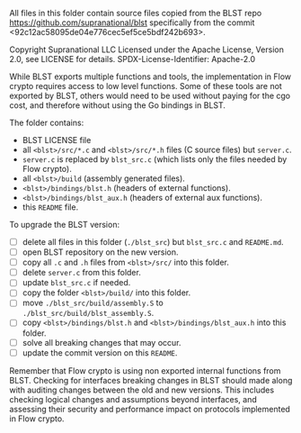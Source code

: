 All files in this folder contain source files copied from the BLST repo https://github.com/supranational/blst
specifically from the commit <92c12ac58095de04e776cec5ef5ce5bdf242b693>. 

 Copyright Supranational LLC
 Licensed under the Apache License, Version 2.0, see LICENSE for details.
 SPDX-License-Identifier: Apache-2.0

While BLST exports multiple functions and tools, the implementation in Flow crypto requires access to low level functions. Some of these tools are not exported by BLST, others would need to be used without paying for the cgo cost, and therefore without using the Go bindings in BLST. 

The folder contains:
- BLST LICENSE file
- all `<blst>/src/*.c` and `<blst>/src/*.h` files (C source files) but `server.c`.
- `server.c` is replaced by `blst_src.c` (which lists only the files needed by Flow crypto).
- all `<blst>/build`   (assembly generated files).
- `<blst>/bindings/blst.h`  (headers of external functions).
- `<blst>/bindings/blst_aux.h` (headers of external aux functions).
- this `README` file.

To upgrade the BLST version:
- [ ] delete all files in this folder (`./blst_src`) but `blst_src.c` and `README.md`.
- [ ] open BLST repository on the new version.
- [ ] copy all `.c` and `.h` files from `<blst>/src/` into this folder.
- [ ] delete `server.c` from this folder.
- [ ] update `blst_src.c` if needed.
- [ ] copy the folder `<blst>/build/` into this folder.
- [ ] move `./blst_src/build/assembly.S` to `./blst_src/build/blst_assembly.S`.
- [ ] copy `<blst>/bindings/blst.h` and `<blst>/bindings/blst_aux.h` into this folder.
- [ ] solve all breaking changes that may occur.
- [ ] update the commit version on this `README`.

Remember that Flow crypto is using non exported internal functions from BLST. Checking for interfaces breaking changes in BLST should made along with auditing changes between the old and new versions. This includes checking logical changes and assumptions beyond interfaces, and assessing their security and performance impact on protocols implemented in Flow crypto. 